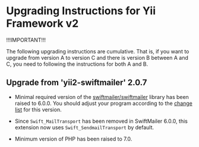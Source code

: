 Upgrading Instructions for Yii Framework v2
===========================================

!!!IMPORTANT!!!

The following upgrading instructions are cumulative. That is,
if you want to upgrade from version A to version C and there is
version B between A and C, you need to following the instructions
for both A and B.

Upgrade from 'yii2-swiftmailer' 2.0.7
-------------------------------------

* Minimal required version of the [swiftmailer/swiftmailer](https://github.com/swiftmailer/swiftmailer) library has been raised to 6.0.0.
  You should adjust your program according to the [change list](https://github.com/swiftmailer/swiftmailer/blob/v6.0.0/CHANGES#L4-L17) for this version.

* Since `Swift_MailTransport` has been removed in SwiftMailer 6.0.0, this extension now uses `Swift_SendmailTransport` by default.

* Minimum version of PHP has been raised to 7.0.
